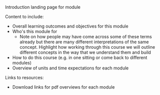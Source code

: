 Introduction landing page for module

Content to include:
- Overall learning outcomes and objectives for this module
- Who's this module for
  - Note on how people may have come across some of these terms already but there are many different interpretations of the same concept. Highlight how working through this course we will outline different concepts in the way that we understand them and build 
- How to do this course (e.g. in one sitting or come back to different modules)
- Overview of units and time expectations for each module

Links to resources:
- Download links for pdf overviews for each module


